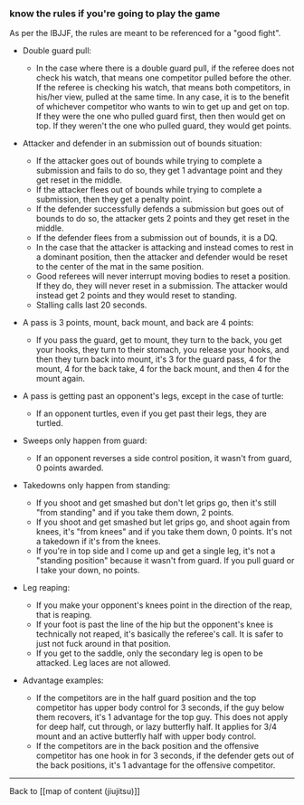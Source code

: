 ### know the rules if you're going to play the game

As per the IBJJF, the rules are meant to be referenced for a "good fight". 

- Double guard pull:
	- In the case where there is a double guard pull, if the referee does not check his watch, that means one competitor pulled before the other. If the referee is checking his watch, that means both competitors, in his/her view, pulled at the same time. In any case, it is to the benefit of whichever competitor who wants to win to get up and get on top. If they were the one who pulled guard first, then then would get on top. If they weren't the one who pulled guard, they would get points. 

- Attacker and defender in an submission out of bounds situation:
	- If the attacker goes out of bounds while trying to complete a submission and fails to do so, they get 1 advantage point and they get reset in the middle.
	- If the attacker flees out of bounds while trying to complete a submission, then they get a penalty point.
	- If the defender successfully defends a submission but goes out of bounds to do so, the attacker gets 2 points and they get reset in the middle.
	- If the defender flees from a submission out of bounds, it is a DQ.
	- In the case that the attacker is attacking and instead comes to rest in a dominant position, then the attacker and defender would be reset to the center of the mat in the same position.
	- Good referees will never interrupt moving bodies to reset a position. If they do, they will never reset in a submission. The attacker would instead get 2 points and they would reset to standing.
	- Stalling calls last 20 seconds.

- A pass is 3 points, mount, back mount, and back are 4 points:
	- If you pass the guard, get to mount, they turn to the back, you get your hooks, they turn to their stomach, you release your hooks, and then they turn back into mount, it's 3 for the guard pass, 4 for the mount, 4 for the back take, 4 for the back mount, and then 4 for the mount again. 

- A pass is getting past an opponent's legs, except in the case of turtle:
	- If an opponent turtles, even if you get past their legs, they are turtled.

- Sweeps only happen from guard:
	- If an opponent reverses a side control position, it wasn't from guard, 0 points awarded.

- Takedowns only happen from standing:
	- If you shoot and get smashed but don't let grips go, then it's still "from standing" and if you take them down, 2 points. 
	- If you shoot and get smashed but let grips go, and shoot again from knees, it's "from knees" and if you take them down, 0 points. It's not a takedown if it's from the knees.
	- If you're in top side and I come up and get a single leg, it's not a "standing position" because it wasn't from guard. If you pull guard or I take your down, no points.

- Leg reaping:
	- If you make your opponent's knees point in the direction of the reap, that is reaping.
	- If your foot is past the line of the hip but the opponent's knee is technically not reaped, it's basically the referee's call. It is safer to just not fuck around in that position.
	- If you get to the saddle, only the secondary leg is open to be attacked. Leg laces are not allowed.

- Advantage examples:
	- If the competitors are in the half guard position and the top competitor has upper body control for 3 seconds, if the guy below them recovers, it's 1 advantage for the top guy. This does not apply for deep half, cut through, or lazy butterfly half. It applies for 3/4 mount and an active butterfly half with upper body control.
	- If the competitors are in the back position and the offensive competitor has one hook in for 3 seconds, if the defender gets out of the back positions, it's 1 advantage for the offensive competitor.

---

Back to [[map of content (jiujitsu)]]


